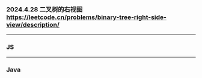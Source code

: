 ### 2024.4.28 二叉树的右视图  https://leetcode.cn/problems/binary-tree-right-side-view/description/

---

### JS


---

### Java
